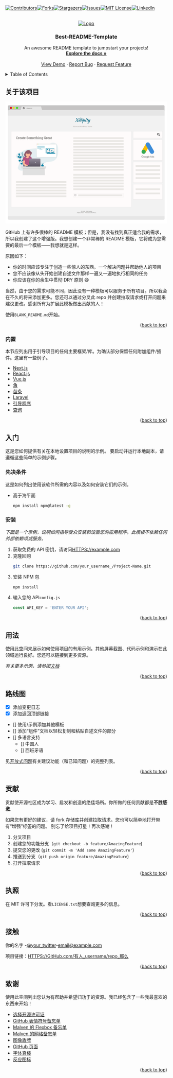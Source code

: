 <div id="top"></div>
<!--
*** Thanks for checking out the Best-README-Template. If you have a suggestion
*** that would make this better, please fork the repo and create a pull request
*** or simply open an issue with the tag "enhancement".
*** Don't forget to give the project a star!
*** Thanks again! Now go create something AMAZING! :D
-->

<!-- PROJECT SHIELDS -->

<!--
*** I'm using markdown "reference style" links for readability.
*** Reference links are enclosed in brackets [ ] instead of parentheses ( ).
*** See the bottom of this document for the declaration of the reference variables
*** for contributors-url, forks-url, etc. This is an optional, concise syntax you may use.
*** https://www.markdownguide.org/basic-syntax/#reference-style-links
-->

[![Contributors][contributors-shield]][contributors-url][![Forks][forks-shield]][forks-url][![Stargazers][stars-shield]][stars-url][![Issues][issues-shield]][issues-url][![MIT License][license-shield]][license-url][![LinkedIn][linkedin-shield]][linkedin-url]

<!-- PROJECT LOGO -->

<br />
<div align="center">
  <a href="https://github.com/othneildrew/Best-README-Template">
    <img src="images/logo.png" alt="Logo" width="80" height="80">
  </a>

  <h3 align="center">Best-README-Template</h3>

  <p align="center">
    An awesome README template to jumpstart your projects!
    <br />
    <a href="https://github.com/othneildrew/Best-README-Template"><strong>Explore the docs »</strong></a>
    <br />
    <br />
    <a href="https://github.com/othneildrew/Best-README-Template">View Demo</a>
    ·
    <a href="https://github.com/othneildrew/Best-README-Template/issues">Report Bug</a>
    ·
    <a href="https://github.com/othneildrew/Best-README-Template/issues">Request Feature</a>
  </p>
</div>

<!-- TABLE OF CONTENTS -->

<details>
  <summary>Table of Contents</summary>
  <ol>
    <li>
      <a href="#about-the-project">About The Project</a>
      <ul>
        <li><a href="#built-with">Built With</a></li>
      </ul>
    </li>
    <li>
      <a href="#getting-started">Getting Started</a>
      <ul>
        <li><a href="#prerequisites">Prerequisites</a></li>
        <li><a href="#installation">Installation</a></li>
      </ul>
    </li>
    <li><a href="#usage">Usage</a></li>
    <li><a href="#roadmap">Roadmap</a></li>
    <li><a href="#contributing">Contributing</a></li>
    <li><a href="#license">License</a></li>
    <li><a href="#contact">Contact</a></li>
    <li><a href="#acknowledgments">Acknowledgments</a></li>
  </ol>
</details>

<!-- ABOUT THE PROJECT -->

## 关于该项目

[![Product Name Screen Shot][product-screenshot]](https://example.com)

GitHub 上有许多很棒的 README 模板；但是，我没有找到真正适合我的需求，所以我创建了这个增强版。我想创建一个非常棒的 README 模板，它将成为您需要的最后一个模板——我想就是这样。

原因如下：

-   你的时间应该专注于创造一些惊人的东西。一个解决问题并帮助他人的项目
-   您不应该像从头开始创建自述文件那样一遍又一遍地执行相同的任务
-   你应该在你的余生中贯彻 DRY 原则 :smile:

当然，由于您的需求可能不同，因此没有一种模板可以服务于所有项目。所以我会在不久的将来添加更多。您还可以通过分叉此 repo 并创建拉取请求或打开问题来建议更改。感谢所有为扩展此模板做出贡献的人！

使用`BLANK_README.md`开始。

<p align="right">(<a href="#top">back to top</a>)</p>

### 内置

本节应列出用于引导项目的任何主要框架/库。为确认部分保留任何附加组件/插件。这里有一些例子。

-   [Next.js](https://nextjs.org/)
-   [React.js](https://reactjs.org/)
-   [Vue.js](https://vuejs.org/)
-   [角](https://angular.io/)
-   [苗条](https://svelte.dev/)
-   [Laravel](https://laravel.com)
-   [引导程序](https://getbootstrap.com)
-   [查询](https://jquery.com)

<p align="right">(<a href="#top">back to top</a>)</p>

<!-- GETTING STARTED -->

## 入门

这是您如何提供有关在本地设置项目的说明的示例。
要启动并运行本地副本，请遵循这些简单的示例步骤。

### 先决条件

这是如何列出使用该软件所需的内容以及如何安装它们的示例。

-   高于海平面
    ```sh
    npm install npm@latest -g
    ```

### 安装

_下面是一个示例，说明如何指导受众安装和设置您的应用程序。此模板不依赖任何外部依赖项或服务。_

1.  获取免费的 API 密钥，请访问[HTTPS://example.com](https://example.com)
2.  克隆回购
    ```sh
    git clone https://github.com/your_username_/Project-Name.git
    ```
3.  安装 NPM 包
    ```sh
    npm install
    ```
4.  输入您的 API`config.js`
    ```js
    const API_KEY = 'ENTER YOUR API';
    ```

<p align="right">(<a href="#top">back to top</a>)</p>

<!-- USAGE EXAMPLES -->

## 用法

使用此空间来展示如何使用项目的有用示例。其他屏幕截图、代码示例和演示在此领域运行良好。您还可以链接到更多资源。

_有关更多示例，请参阅[文档](https://example.com)_

<p align="right">(<a href="#top">back to top</a>)</p>

<!-- ROADMAP -->

## 路线图

-   [x] 添加变更日志
-   [x] 添加返回顶部链接
-   \[] 使用/示例添加其他模板
-   \[] 添加“组件”文档以轻松复制和粘贴自述文件的部分
-   \[] 多语言支持
    -   \[] 中国人
    -   \[] 西班牙语

见[开放式问题](https://github.com/othneildrew/Best-README-Template/issues)有关建议功能（和已知问题）的完整列表。

<p align="right">(<a href="#top">back to top</a>)</p>

<!-- CONTRIBUTING -->

## 贡献

贡献使开源社区成为学习、启发和创造的绝佳场所。你所做的任何贡献都是**不胜感激**.

如果您有更好的建议，请 fork 存储库并创建拉取请求。您也可以简单地打开带有“增强”标签的问题。
别忘了给项目打星！再次感谢！

1.  分叉项目
2.  创建您的功能分支（`git checkout -b feature/AmazingFeature`)
3.  提交您的更改 (`git commit -m 'Add some AmazingFeature'`)
4.  推送到分支（`git push origin feature/AmazingFeature`)
5.  打开拉取请求

<p align="right">(<a href="#top">back to top</a>)</p>

<!-- LICENSE -->

## 执照

在 MIT 许可下分发。看`LICENSE.txt`想要查询更多的信息。

<p align="right">(<a href="#top">back to top</a>)</p>

<!-- CONTACT -->

## 接触

你的名字 -[@your_twitter](https://twitter.com/your_username)-[email@example.com](mailto:email@example.com)

项目链接：[HTTPS://GitHub.com/有人\_username/repo\_那么](https://github.com/your_username/repo_name)

<p align="right">(<a href="#top">back to top</a>)</p>

<!-- ACKNOWLEDGMENTS -->

## 致谢

使用此空间列出您认为有帮助并希望归功于的资源。我已经包含了一些我最喜欢的东西来开始！

-   [选择开源许可证](https://choosealicense.com)
-   [GitHub 表情符号备忘单](https://www.webpagefx.com/tools/emoji-cheat-sheet)
-   [Malven 的 Flexbox 备忘单](https://flexbox.malven.co/)
-   [Malven 的网格备忘单](https://grid.malven.co/)
-   [图像盾牌](https://shields.io)
-   [GitHub 页面](https://pages.github.com)
-   [字体真棒](https://fontawesome.com)
-   [反应图标](https://react-icons.github.io/react-icons/search)

<p align="right">(<a href="#top">back to top</a>)</p>

<!-- MARKDOWN LINKS & IMAGES -->

<!-- https://www.markdownguide.org/basic-syntax/#reference-style-links -->

[contributors-shield]: https://img.shields.io/github/contributors/othneildrew/Best-README-Template.svg?style=for-the-badge

[contributors-url]: https://github.com/othneildrew/Best-README-Template/graphs/contributors

[forks-shield]: https://img.shields.io/github/forks/othneildrew/Best-README-Template.svg?style=for-the-badge

[forks-url]: https://github.com/othneildrew/Best-README-Template/network/members

[stars-shield]: https://img.shields.io/github/stars/othneildrew/Best-README-Template.svg?style=for-the-badge

[stars-url]: https://github.com/othneildrew/Best-README-Template/stargazers

[issues-shield]: https://img.shields.io/github/issues/othneildrew/Best-README-Template.svg?style=for-the-badge

[issues-url]: https://github.com/othneildrew/Best-README-Template/issues

[license-shield]: https://img.shields.io/github/license/othneildrew/Best-README-Template.svg?style=for-the-badge

[license-url]: https://github.com/othneildrew/Best-README-Template/blob/master/LICENSE.txt

[linkedin-shield]: https://img.shields.io/badge/-LinkedIn-black.svg?style=for-the-badge&logo=linkedin&colorB=555

[linkedin-url]: https://linkedin.com/in/othneildrew

[product-screenshot]: images/screenshot.png
